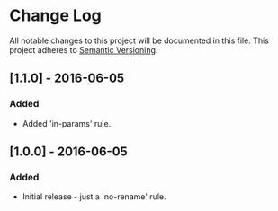 # Change Log
All notable changes to this project will be documented in this file.
This project adheres to [Semantic Versioning](http://semver.org/).

## [1.1.0] - 2016-06-05
### Added
- Added 'in-params' rule.

## [1.0.0] - 2016-06-05
### Added
- Initial release - just a 'no-rename' rule.
